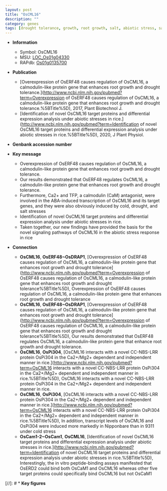 ```yaml
---
layout: post
title: "OsCML16"
description: ""
category: genes
tags: [drought tolerance, growth, root growth, salt, abiotic stress, salt stress, stress, biotic stress, stress response]
---
```


* **Information**  
    + Symbol: OsCML16  
    + MSU: [LOC_Os01g04330](http://rice.plantbiology.msu.edu/cgi-bin/ORF_infopage.cgi?orf=LOC_Os01g04330)  
    + RAPdb: [Os01g0135700](http://rapdb.dna.affrc.go.jp/viewer/gbrowse_details/irgsp1?name=Os01g0135700)  

* **Publication**  
    + [Overexpression of OsERF48 causes regulation of OsCML16, a calmodulin-like protein gene that enhances root growth and drought tolerance.](http://www.ncbi.nlm.nih.gov/pubmed?term=Overexpression of OsERF48 causes regulation of OsCML16, a calmodulin-like protein gene that enhances root growth and drought tolerance.%5BTitle%5D), 2017, Plant Biotechnol J.
    + [Identification of novel OsCML16 target proteins and differential expression analysis under abiotic stresses in rice.](http://www.ncbi.nlm.nih.gov/pubmed?term=Identification of novel OsCML16 target proteins and differential expression analysis under abiotic stresses in rice.%5BTitle%5D), 2020, J Plant Physiol.

* **Genbank accession number**  

* **Key message**  
    + Overexpression of OsERF48 causes regulation of OsCML16, a calmodulin-like protein gene that enhances root growth and drought tolerance.
    + Our results demonstrated that OsERF48 regulates OsCML16, a calmodulin-like protein gene that enhances root growth and drought tolerance.
    + Furthermore, Ca2+ and TFP, a calmodulin (CaM) antagonist, were involved in the ABA-induced transcription of OsCML16 and its target genes, and they were also obviously induced by cold, drought, and salt stresses
    + Identification of novel OsCML16 target proteins and differential expression analysis under abiotic stresses in rice.
    + Taken together, our new findings have provided the basis for the novel signaling pathways of OsCML16 in the abiotic stress response in rice

* **Connection**  
    + __OsCML16__, __OsERF48~OsDRAP1__, [Overexpression of OsERF48 causes regulation of OsCML16, a calmodulin-like protein gene that enhances root growth and drought tolerance](http://www.ncbi.nlm.nih.gov/pubmed?term=Overexpression of OsERF48 causes regulation of OsCML16, a calmodulin-like protein gene that enhances root growth and drought tolerance%5BTitle%5D), Overexpression of OsERF48 causes regulation of OsCML16, a calmodulin-like protein gene that enhances root growth and drought tolerance
    + __OsCML16__, __OsERF48~OsDRAP1__, [Overexpression of OsERF48 causes regulation of OsCML16, a calmodulin-like protein gene that enhances root growth and drought tolerance](http://www.ncbi.nlm.nih.gov/pubmed?term=Overexpression of OsERF48 causes regulation of OsCML16, a calmodulin-like protein gene that enhances root growth and drought tolerance%5BTitle%5D), Our results demonstrated that OsERF48 regulates OsCML16, a calmodulin-like protein gene that  enhance root growth and drought tolerance.
    + __OsCML16__, __OsPi304__, [OsCML16 interacts with a novel CC-NBS-LRR protein OsPi304 in the Ca2+/Mg2+ dependent and independent manner in rice.](http://www.ncbi.nlm.nih.gov/pubmed?term=OsCML16 interacts with a novel CC-NBS-LRR protein OsPi304 in the Ca2+/Mg2+ dependent and independent manner in rice.%5BTitle%5D), OsCML16 interacts with a novel CC-NBS-LRR protein OsPi304 in the Ca2+/Mg2+ dependent and independent manner in rice.
    + __OsCML16__, __OsPi304__, [OsCML16 interacts with a novel CC-NBS-LRR protein OsPi304 in the Ca2+/Mg2+ dependent and independent manner in rice.](http://www.ncbi.nlm.nih.gov/pubmed?term=OsCML16 interacts with a novel CC-NBS-LRR protein OsPi304 in the Ca2+/Mg2+ dependent and independent manner in rice.%5BTitle%5D),  In addition, transcript levels of OsCML16 and OsPi304 were induced more markedly in Nipponbare than in 9311 under cold stress
    + __OsCam1-2~OsCam1__, __OsCML16__, [Identification of novel OsCML16 target proteins and differential expression analysis under abiotic stresses in rice.](http://www.ncbi.nlm.nih.gov/pubmed?term=Identification of novel OsCML16 target proteins and differential expression analysis under abiotic stresses in rice.%5BTitle%5D),  Interestingly, the in vitro peptide-binding assays manifested that OsERD2 could bind both OsCaM1 and OsCML16 whereas other five target proteins could specifically bind OsCML16 but not OsCaM1

[//]: # * **Key figures**  


